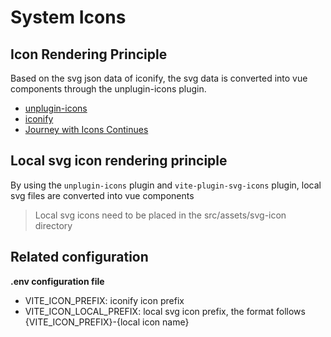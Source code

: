 # System Icons

## Icon Rendering Principle

Based on the svg json data of iconify, the svg data is converted into vue components through the unplugin-icons plugin.

- [unplugin-icons](https://github.com/antfu/unplugin-icons)
- [iconify](https://github.com/iconify/iconify)
- [Journey with Icons Continues](https://antfu.me/posts/journey-with-icons-continues)


## Local svg icon rendering principle

By using the `unplugin-icons` plugin and `vite-plugin-svg-icons` plugin, local svg files are converted into vue components

> Local svg icons need to be placed in the src/assets/svg-icon directory

## Related configuration

**.env configuration file**

- VITE_ICON_PREFIX: iconify icon prefix
- VITE_ICON_LOCAL_PREFIX: local svg icon prefix, the format follows {VITE_ICON_PREFIX}-{local icon name}
